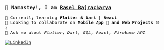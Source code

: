 <!-- Intro  -->
<h3>
        <samp>🙏 Namastey!, I am
                <b><a target="_blank" href="">Rasel Bajracharya</a></b>
        </samp>
</h3>

<p>
  <samp>
    🌱 Currently learning <b>Flutter & Dart | React</b><br>
    👯 Looking to collaborate on <b> Mobile App 📱 and Web Projects </b> 🌐 ✌️ <br>
    💬 Ask me about <i>Flutter, Dart, SQL, React, Firebase API</i><br><br>
    <a href="https://linkedin.com/in/al-siam" target="_blank">
    <img src="https://img.shields.io/badge/LinkedIn-0077B5?style=for-the-badge&logo=linkedin&logoColor=white" alt="LinkedIn"/>
   </a>
 </samp>
</p>
  

<!--
**theBatman70/theBatman70** is a ✨ _special_ ✨ repository because its `README.md` (this file) appears on your GitHub profile.

Here are some ideas to get you started:

- 🔭 I’m currently working on ...
- 🌱 I’m currently learning ...
- 👯 I’m looking to collaborate on ...
- 🤔 I’m looking for help with ...
- 💬 Ask me about ...
- 📫 How to reach me: ...
- 😄 Pronouns: ...
- ⚡ Fun fact: ...
-->
